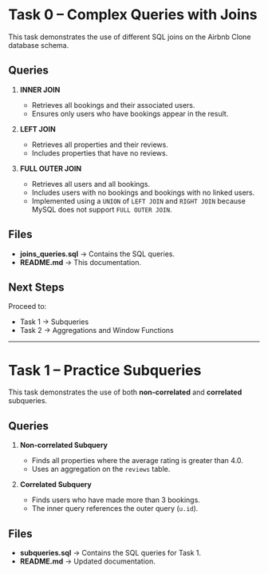 # Task 0 – Complex Queries with Joins

This task demonstrates the use of different SQL joins on the Airbnb Clone database schema.

## Queries

1. **INNER JOIN**
   - Retrieves all bookings and their associated users.
   - Ensures only users who have bookings appear in the result.

2. **LEFT JOIN**
   - Retrieves all properties and their reviews.
   - Includes properties that have no reviews.

3. **FULL OUTER JOIN**
   - Retrieves all users and all bookings.
   - Includes users with no bookings and bookings with no linked users.
   - Implemented using a `UNION` of `LEFT JOIN` and `RIGHT JOIN` because MySQL does not support `FULL OUTER JOIN`.

## Files

- **joins_queries.sql** → Contains the SQL queries.
- **README.md** → This documentation.

## Next Steps

Proceed to:
- Task 1 → Subqueries
- Task 2 → Aggregations and Window Functions

---

# Task 1 – Practice Subqueries

This task demonstrates the use of both **non-correlated** and **correlated** subqueries.

## Queries

1. **Non-correlated Subquery**
   - Finds all properties where the average rating is greater than 4.0.
   - Uses an aggregation on the `reviews` table.

2. **Correlated Subquery**
   - Finds users who have made more than 3 bookings.
   - The inner query references the outer query (`u.id`).

## Files

- **subqueries.sql** → Contains the SQL queries for Task 1.
- **README.md** → Updated documentation.
